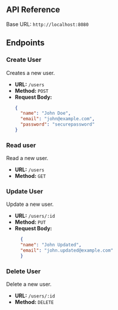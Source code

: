 
## API Reference
Base URL: `http://localhost:8080`

## Endpoints

### Create User

Creates a new user.

- **URL:** `/users`
- **Method:** `POST`
- **Request Body:**
  ```json
  {
    "name": "John Doe",
    "email": "john@example.com",
    "password": "securepassword"
  }

### Read user

Read a new user.

- **URL:** `/users`
- **Method:** `GET`

### Update User

Update a new user.

- **URL:** `/users/:id`
- **Method:** `PUT`
- **Request Body:**
  ```json
    {
    "name": "John Updated",
    "email": "john.updated@example.com"
    }
### Delete User

Delete a new user.

- **URL:** `/users/:id`
- **Method:** `DELETE`
